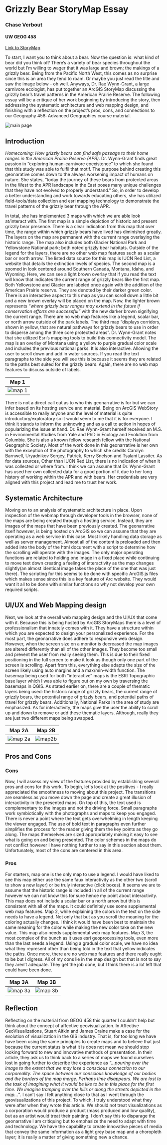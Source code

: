 # Grizzly Bear StoryMap Essay
### Chase Verbout
#### UW GEOG 458
[Link to StoryMap](https://storymaps.arcgis.com/stories/5478d43c857c4d30887423fa84414ef8)

To start, I want you to think about a bear. Now the question is: what kind of bear did you think of? There’s a variety of bear species throughout the world but I’m willing to wager that it was large and brown; the makings of a grizzly bear. Being from the Pacific North West, this comes as no surprise since this is an area they tend to roam. Or maybe you just read the title and saw the image below - oh well. Anyways, Dr. Rae Wynn-Grant, a large carnivore ecologist, has put together an ArcGIS StoryMap discussing the grizzly bear’s travel patterns in the American Prairie Reserve. The following essay will be a critique of her work beginning by introducing the story, then addressing the systematic architecture and web mapping design, and finishing with a reflection on the project’s pros, cons, and connections to our Geography 458: Advanced Geographies course material.

![main page](img/main.png)

## Introduction

*Homecoming: How grizzly bears can find safe passage to their home ranges in the American Prairie Reserve (APR)*. Dr. Wynn-Grant finds great passion in “exploring human-carnivore coexistence” to which she found that this study was able to fulfil that motif. The purpose behind creating this geonarative comes down to the always worsening impact of humans on nature. She states, “today the journey of these bears from protected areas in the West to the APR landscape in the East poses many unique challenges that they have not evolved to properly understand.” So, in order to develop a better understanding and work towards educating others, she has utilized field-tools/data collection and esri mapping technology to demonstrate the travel patterns of the grizzly bear through the APR.

In total, she has implemented 3 maps with which we are able look at/interact with. The first map is a simple depiction of historic and present grizzly bear presence. There is a clear indication from this map that over time, the range within which grizzly bears have lived has diminished greatly. The layers on the map are permanent with the current range overlaying the historic range. The map also includes both Glacier National Park and Yellowstone National park; both noted grizzly bear habitats. Outside of the legend for the layers, there are no other web map features such as a scalar bar or north arrow. The listed data source for this map is IUCN Red List, a website that details the extinction levels of species. The second map is a zoomed in look centered around Southern Canada, Montana, Idaho, and Wyoming. Here, we can see a light brown overlay that if you read the text will know that indicates the current range of grizzly bears like the first map. Both Yellowstone and Glacier are labeled once again with the addition of the American Prairie reserve. They are denoted by their darker green color. There is an interactive aspect to this map as you can scroll down a little bit and a new brown overlay will be placed on the map. Now, the lighter brown represents *“where grizzly bear ranges may extend in the future if conservation efforts are successful”* with the new darker brown signifying the current range. There are no web map features like a legend, scalar bar, or north arrow outside of the park labels. The third map “displays corridors, shown in yellow, that are natural pathways for grizzly bears to use in order to disperse among the three core protected areas”. Dr. Wynn-Grant notes that she utilized Esri’s mapping tools to build this connectivity model. The map is an overlay of Montana using a yellow to purple gradual color scale and includes the previous national parks. It is also interactive. Allowing the user to scroll down and add in water sources. If you read the text paragraphs to the side you will see this is because it seems they are related to the paths best suited for the grizzly bears. Again, there are no web map features to discuss outside of labels.

Map 1           						|
:-------------------------:|
![map 1](img/fullmap.png)  			|

There is not a direct call out as to who this geonarrative is for but we can infer based on its hosting service and material. Being on ArcGIS WebStory is accessible to really anyone and the level of material is quite introductory/exploratory so it would seem to me that it is for everyone. I think it stands to inform the unknowing and as a call to action in hopes of popularizing the issue at hand. Dr. Rae Wynn-Grant herself received an M.S. in Environmental Studies from Yale and PhD in Ecology and Evolution from Columbia. She is also a known fellow research fellow with the National Geographic Society. Most of the work done in this geonarrative is her own with the exception of the photography to which she credits Carolyn Barnwell, Uryadnikov Sergey, Patrick, Kerry Snelson and Tsalani Lassiter. As for data sources, Other than IUCN Red List, there is no indication of when it was collected or where from. I think we can assume that Dr. Wynn-Grant has used her own collected data for a good portion of it due to her long history of working within the APR and with bears. Her credentials are very aligned with this project and lead me to trust her work.

## Systematic Architecture

Moving on to an analysis of systematic architecture in place. Upon inspection of the webmap through developer tools in the browser, none of the maps are being created through a hosting service. Instead, they are images of the maps that have been previously created. The geonarrative itself however, is being hosted on ArcGIS so we can assume that they are operating as a web service in this case. Most likely handling data storage as well as server management. Almost all of the content is preloaded and then added into the body of the html document with a script to determine how the scrolling will operate with the images. The only major operating functions are related to holding one image in a fixed place while continuing to move text down creating a feeling of interactivity as the map changes slightly(an almost identical image takes the place of the one that was just there). The scripting for this seems to be done with specific ArcGIS js files which makes sense since this is a key feature of Arc website. They would want it all to be done with similar functions so why not develop your own required scripts.

 ##  UI/UX and Web Mapping design

Next, we look at the overall web mapping design and the UI/UX that come with it. Because this is being hosted by ArcGIS StoryMaps there is a level of professionalism that innately comes with it. They have a structure within which you are expected to design your personalized experience. For the most part, the geonarrative does adhere to responsive web design. However, when the screen size on a monitor is decreased the map images are altered differently than all of the other images. They become too small and prevent the user from really seeing them. This is due to their fixed positioning in the full screen to make it look as though only one part of the screen is scrolling. Apart from this, everything else adapts the size of the screen likely using auto margins and a max/min-width function. The basemap being used for both “interactive” maps is the ESRI Topographic base layer which I was able to figure out on my own by traversing the basemaps in QGIS. As stated earlier on, there are a couple of thematic layers being used: the historic range of grizzly bears, the current range of grizzly bears, the potential range of grizzly bears, and potential paths of travel for grizzly bears. Additionally, National Parks in the area of study are emphasized. As for interactivity, the maps give the user the ability to scroll up and down to remove or add these thematic layers. Although, really they are just two different maps being swapped.

Map 2A           						|  Map 2B
:-------------------------:|:-------------------------:
![map 2a](img/prebrown.png)  			|  ![map2b](img/postbrown.png)


## Pros and Cons

### Cons

Now, I will assess my view of the features provided by establishing several pros and cons for this work. To begin, let's look at the positives - I really appreciated the smoothness to moving about this project. The transitions are seamless as you move down the page and create a great illusion of interactivity in the presented maps. On top of this, the text used is complementary to the images and not the driving force. Small paragraphs work symbiotically with the photographs and maps to keep you engaged. There is never a point where the text gets overwhelming in length keeping the viewer engaged. The use of bold text in paragraphs even further simplifies the process for the reader giving them the key points as they go along. The maps themselves are sized appropriately making it easy to see what is going on and being presented. The color schemes in the maps do not conflict however I have nothing further to say in this section about them. Unfortunately, most of the cons are centered in this area.

### Pros

For starters, map one is the only map to use a legend. I would have liked to see this map either use the same faux interactivity as the other two (scroll to show a new layer) or be truly interactive (click boxes). It seems we are to assume that the historic range is included in all of the current range however we can not know this for sure hence my point about interactivity. This map does not include a scalar bar or a north arrow but this is consistent with all of the maps. It could definitely use some supplemental web map features. Map 2, while explaining the colors in the text on the side needs to have a legend. Not only that but as you scroll the meaning for the coloring actually changes. I think it would have been best to maintain the same meaning for the color while making the new color take on the new value. This map also needs supplemental web map features. Map 3, the most complex of the bunch as it uses esri geoprocessing tools, even more than the last needs a legend. Using a gradual color scale, we have no idea what they represent other than being told in the text that yellow indicates the paths. Once more, there are no web map features and there really ought to be but I digress. All of my cons lie in the map design but that is not to say they aren’t adequate. They get the job done, but I think there is a lot left that could have been done.

Map 3A           						|  Map 3B
:-------------------------:|:-------------------------:
![map 3a](img/prewater.png)  			|  ![map 3b](img/postwater.png)

## Reflection

Reflecting on the material from GEOG 458 this quarter I couldn’t help but think about the concept of affective geovisualization. In Affective GeoVisualizations, Stuart Aitkin and James Craine make a case for the evolution of visualization in the GIS industry. That is, for too long we have have been using the same principles to create maps and to believe that just because the current status is what it is does not mean we should stop looking forward to new and innovative methods of presentation. In their article, they ask us to think back to a series of maps we found ourselves lost in going further to describe the experience as *“...pouring over the image to the extent that we may lose a conscious connection to our corporeality. The space between our conscious knowledge of our bodies and the borders of the map merge. Perhaps time disappears. We are lost to the task of imagining what it would be like to be in this place for the first time. We imagine tramping over the hills or along the streets depicted in the map...”*. I can’t say I felt anything close to that as I went through the geovisualizations of this project. To which, I truly understood what they were after when they wrote this article. We should not treat visualizations as a corporation would produce a product (mass produced and low quality), but as an artist would treat their painting. I don’t say this to disparage the geonarrative I am critiquing but to emphasize the need to adapt with time and technology. We have the capability to create innovative pieces of media that convey the same information as a light grey base map and a choropleth layer; it is really a matter of giving something new a chance.
